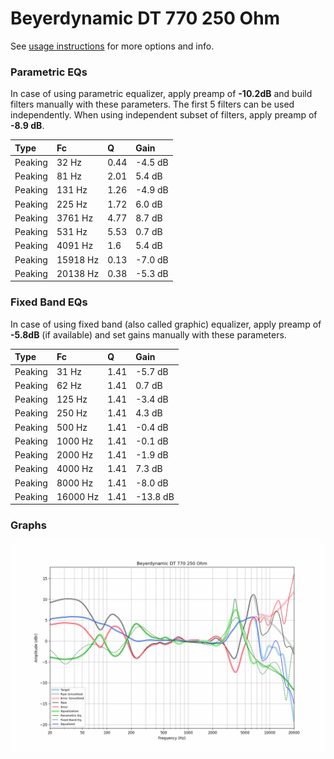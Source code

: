 # Beyerdynamic DT 770 250 Ohm
See [usage instructions](https://github.com/jaakkopasanen/AutoEq#usage) for more options and info.

### Parametric EQs
In case of using parametric equalizer, apply preamp of **-10.2dB** and build filters manually
with these parameters. The first 5 filters can be used independently.
When using independent subset of filters, apply preamp of **-8.9 dB**.

| Type    | Fc       |    Q | Gain    |
|:--------|:---------|:-----|:--------|
| Peaking | 32 Hz    | 0.44 | -4.5 dB |
| Peaking | 81 Hz    | 2.01 | 5.4 dB  |
| Peaking | 131 Hz   | 1.26 | -4.9 dB |
| Peaking | 225 Hz   | 1.72 | 6.0 dB  |
| Peaking | 3761 Hz  | 4.77 | 8.7 dB  |
| Peaking | 531 Hz   | 5.53 | 0.7 dB  |
| Peaking | 4091 Hz  | 1.6  | 5.4 dB  |
| Peaking | 15918 Hz | 0.13 | -7.0 dB |
| Peaking | 20138 Hz | 0.38 | -5.3 dB |

### Fixed Band EQs
In case of using fixed band (also called graphic) equalizer, apply preamp of **-5.8dB**
(if available) and set gains manually with these parameters.

| Type    | Fc       |    Q | Gain     |
|:--------|:---------|:-----|:---------|
| Peaking | 31 Hz    | 1.41 | -5.7 dB  |
| Peaking | 62 Hz    | 1.41 | 0.7 dB   |
| Peaking | 125 Hz   | 1.41 | -3.4 dB  |
| Peaking | 250 Hz   | 1.41 | 4.3 dB   |
| Peaking | 500 Hz   | 1.41 | -0.4 dB  |
| Peaking | 1000 Hz  | 1.41 | -0.1 dB  |
| Peaking | 2000 Hz  | 1.41 | -1.9 dB  |
| Peaking | 4000 Hz  | 1.41 | 7.3 dB   |
| Peaking | 8000 Hz  | 1.41 | -8.0 dB  |
| Peaking | 16000 Hz | 1.41 | -13.8 dB |

### Graphs
![](./Beyerdynamic%20DT%20770%20250%20Ohm.png)